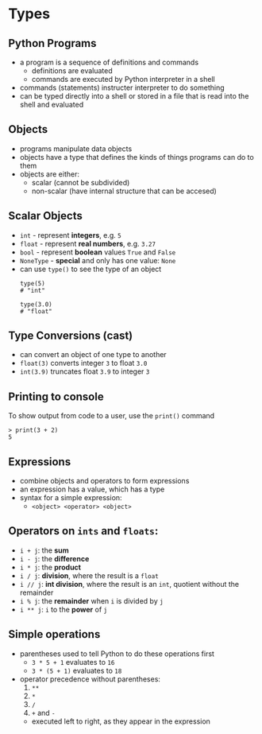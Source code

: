 # Types

## Python Programs
- a program is a sequence of definitions and commands
	- definitions are evaluated
	- commands are executed by Python interpreter in a shell
- commands (statements) instructer interpreter to do something
- can be typed directly into a shell or stored in a file that is read into the shell and evaluated

## Objects
- programs manipulate data objects
- objects have a type that defines the kinds of things programs can do to them
- objects are either:
	- scalar (cannot be subdivided)
	- non-scalar (have internal structure that can be accesed)

## Scalar Objects
- `int` - represent **integers**, e.g. `5`
- `float` - represent **real numbers**, e.g. `3.27`
- `bool` - represent **boolean** values `True` and `False`
- `NoneType` - **special** and only has one value: `None`
- can use `type()` to see the type of an object
	```
	type(5)
	# "int"

	type(3.0)
	# "float"
	```

## Type Conversions (cast)
- can convert an object of one type to another
- `float(3)` converts integer `3` to float `3.0`
- `int(3.9)` truncates float `3.9` to integer `3`

## Printing to console
To show output from code to a user, use the `print()` command
```
> print(3 + 2)
5
```

## Expressions
- combine objects and operators to form expressions
- an expression has a value, which has a type
- syntax for a simple expression:
	- `<object> <operator> <object>`

## Operators on `ints` and `floats`:
- `i + j`: the **sum**
- `i - j`: the **difference**
- `i * j`: the **product**
- `i / j`: **division**, where the result is a `float`
- `i // j`: **int division**, where the result is an `int`, quotient without the remainder
- `i % j`: the **remainder** when `i` is divided by `j`
- `i ** j`: `i` to the **power** of `j`

## Simple operations
- parentheses used to tell Python to do these operations first
	- `3 * 5 + 1` evaluates to `16`
	- `3 * (5 + 1)` evaluates to `18`
- operator precedence without parentheses:
	1. `**`
	2. `*`
	3. `/`
	4. `+` and `-`
	- executed left to right, as they appear in the expression